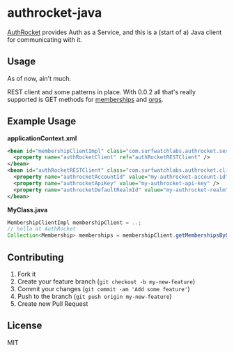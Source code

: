 authrocket-java
===============

[AuthRocket](http://authrocket.com/) provides Auth as a Service, and this is a  (start of a) Java client for communicating with it.

Usage
-----

As of now, ain't much.

REST client and some patterns in place.  With 0.0.2 all that's really supported is GET methods for [memberships](https://authrocket.com/docs/api/memberships) and [orgs](https://authrocket.com/docs/api/orgs).

Example Usage
-------------

**applicationContext.xml**
```xml
<bean id="membershipClientImpl" class="com.surfwatchlabs.authrocket.service.MembershipClientImpl" >
  <property name="authRocketClient" ref="authRocketRESTClient" />
</bean>
<bean id="authRocketRESTClient" class="com.surfwatchlabs.authrocket.client.AuthRocketRESTClient" >
  <property name="authrocketAccountId" value="my-authrocket-account-id" />
  <property name="authrocketApiKey" value="my-authrocket-api-key" />
  <property name="authrocketDefaultRealmId" value="my-authrocket-realm" />
</bean>
```
**MyClass.java**
```java
MembershipClientImpl membershipClient = ..;
// holla at AuthRocket
Collection<Membership> memberships = membershipClient.getMembershipsByOrgId( "org_123abc" );
```

Contributing
------------

1. Fork it
2. Create your feature branch (`git checkout -b my-new-feature`)
3. Commit your changes (`git commit -am 'Add some feature'`)
4. Push to the branch (`git push origin my-new-feature`)
5. Create new Pull Request


License
-------

MIT
